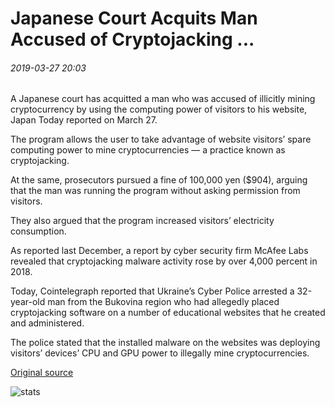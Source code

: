 # Japanese Court Acquits Man Accused of Cryptojacking ...

###### 2019-03-27 20:03

A Japanese court has acquitted a man who was accused of illicitly mining cryptocurrency by using the computing power of visitors to his website, Japan Today reported on March 27.

The program allows the user to take advantage of website visitors’ spare computing power to mine cryptocurrencies — a practice known as cryptojacking.

At the same, prosecutors pursued a fine of 100,000 yen ($904), arguing that the man was running the program without asking permission from visitors.

They also argued that the program increased visitors’ electricity consumption.

As reported last December, a report by cyber security firm McAfee Labs revealed that cryptojacking malware activity rose by over 4,000 percent in 2018.

Today, Cointelegraph reported that Ukraine’s Cyber Police arrested a 32-year-old man from the Bukovina region who had allegedly placed cryptojacking software on a number of educational websites that he created and administered.

The police stated that the installed malware on the websites was deploying visitors’ devices’ CPU and GPU power to illegally mine cryptocurrencies.

[Original source](https://cointelegraph.com/news/japanese-court-acquits-man-accused-of-cryptojacking)

![stats](https://c.statcounter.com/11760860/0/a89fa40b/1/ "stats")